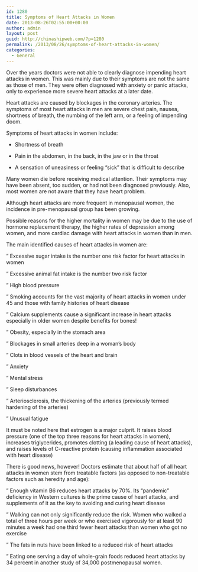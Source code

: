 ```yaml
---
id: 1280
title: Symptoms of Heart Attacks in Women
date: 2013-08-26T02:55:00+00:00
author: admin
layout: post
guid: http://chinashipweb.com/?p=1280
permalink: /2013/08/26/symptoms-of-heart-attacks-in-women/
categories:
  - General
---
```

Over the years doctors were not able to clearly diagnose impending heart attacks in women. This was mainly due to their symptoms are not the same as those of men. They were often diagnosed with anxiety or panic attacks, only to experience more severe heart attacks at a later date.

Heart attacks are caused by blockages in the coronary arteries. The symptoms of most heart attacks in men are severe chest pain, nausea, shortness of breath, the numbing of the left arm, or a feeling of impending doom.

Symptoms of heart attacks in women include:

- Shortness of breath
  
- Pain in the abdomen, in the back, in the jaw or in the throat
  
- A sensation of uneasiness or feeling &#8220;sick&#8221; that is difficult to describe

Many women die before receiving medical attention. Their symptoms may have been absent, too sudden, or had not been diagnosed previously. Also, most women are not aware that they have heart problem.

Although heart attacks are more frequent in menopausal women, the incidence in pre-menopausal group has been growing.

Possible reasons for the higher mortality in women may be due to the use of hormone replacement therapy, the higher rates of depression among women, and more cardiac damage with heart attacks in women than in men.

The main identified causes of heart attacks in women are:

&#8221; Excessive sugar intake is the number one risk factor for heart attacks in women
  
&#8221; Excessive animal fat intake is the number two risk factor
  
&#8221; High blood pressure
  
&#8221; Smoking accounts for the vast majority of heart attacks in women under 45 and those with family histories of heart disease
  
&#8221; Calcium supplements cause a significant increase in heart attacks especially in older women despite benefits for bones!
  
&#8221; Obesity, especially in the stomach area
  
&#8221; Blockages in small arteries deep in a woman&#8217;s body
  
&#8221; Clots in blood vessels of the heart and brain
  
&#8221; Anxiety
  
&#8221; Mental stress
  
&#8221; Sleep disturbances
  
&#8221; Arteriosclerosis, the thickening of the arteries (previously termed hardening of the arteries)
  
&#8221; Unusual fatigue

It must be noted here that estrogen is a major culprit. It raises blood pressure (one of the top three reasons for heart attacks in women), increases triglycerides, promotes clotting (a leading cause of heart attacks), and raises levels of C-reactive protein (causing inflammation associated with heart disease)

There is good news, however! Doctors estimate that about half of all heart attacks in women stem from treatable factors (as opposed to non-treatable factors such as heredity and age):

&#8221; Enough vitamin B6 reduces heart attacks by 70%. Its &#8220;pandemic&#8221; deficiency in Western cultures is the prime cause of heart attacks, and supplements of it as the key to avoiding and curing heart disease
  
&#8221; Walking can not only significantly reduce the risk. Women who walked a total of three hours per week or who exercised vigorously for at least 90 minutes a week had one third fewer heart attacks than women who got no exercise
  
&#8221; The fats in nuts have been linked to a reduced risk of heart attacks
  
&#8221; Eating one serving a day of whole-grain foods reduced heart attacks by 34 percent in another study of 34,000 postmenopausal women.